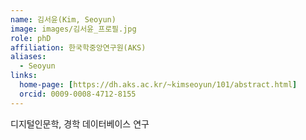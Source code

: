 ```yaml
---
name: 김서윤(Kim, Seoyun)
image: images/김서윤_프로필.jpg
role: phD
affiliation: 한국학중앙연구원(AKS)
aliases:
  - Seoyun
links:
  home-page: [https://dh.aks.ac.kr/~kimseoyun/101/abstract.html]
  orcid: 0009-0008-4712-8155
---
```

디지털인문학, 경학 데이터베이스 연구
